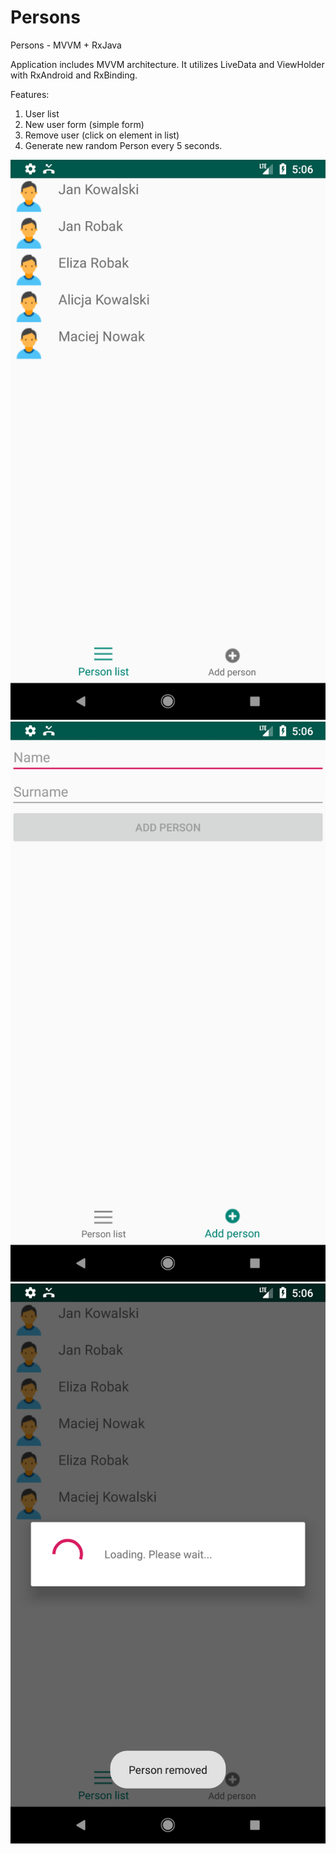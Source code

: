 # Persons
Persons - MVVM + RxJava

Application includes MVVM architecture. It utilizes LiveData and ViewHolder with RxAndroid and RxBinding.


Features:
1. User list
2. New user form (simple form)
3. Remove user (click on element in list)
4. Generate new random Person every 5 seconds.

![Alt text](https://github.com/jhomlala/persons/blob/master/screenshots/Screenshot_1539536788.png?raw=true "Optional Title")
![Alt text](https://github.com/jhomlala/persons/blob/master/screenshots/Screenshot_1539536791.png?raw=true "Optional Title")
![Alt text](https://github.com/jhomlala/persons/blob/master/screenshots/Screenshot_1539536800.png?raw=true "Optional Title")


